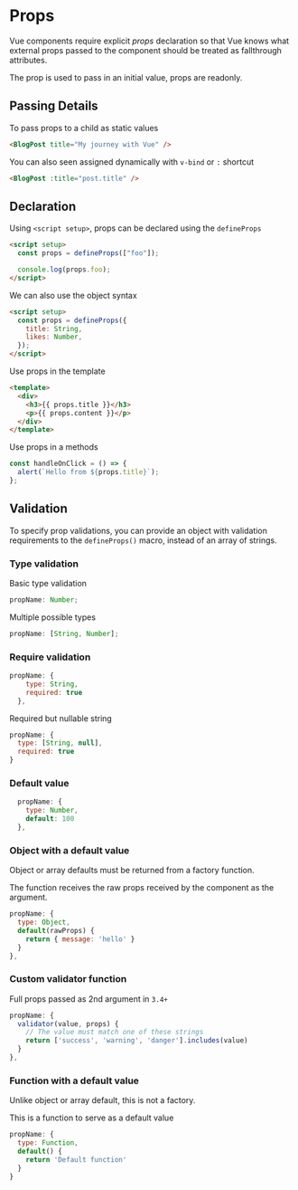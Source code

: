 # Props

Vue components require explicit _props_ declaration so that Vue knows what external props passed to the component should be treated as fallthrough attributes.

The prop is used to pass in an initial value, props are readonly.

## Passing Details

To pass props to a child as static values

```html
<BlogPost title="My journey with Vue" />
```

You can also seen assigned dynamically with `v-bind` or `:` shortcut

```html
<BlogPost :title="post.title" />
```

## Declaration

Using `<script setup>`, props can be declared using the `defineProps`

```html
<script setup>
  const props = defineProps(["foo"]);

  console.log(props.foo);
</script>
```

We can also use the object syntax

```html
<script setup>
  const props = defineProps({
    title: String,
    likes: Number,
  });
</script>
```

Use props in the template

```html
<template>
  <div>
    <h3>{{ props.title }}</h3>
    <p>{{ props.content }}</p>
  </div>
</template>
```

Use props in a methods

```js
const handleOnClick = () => {
  alert(`Hello from ${props.title}`);
};
```

## Validation

To specify prop validations, you can provide an object with validation requirements to the `defineProps()` macro, instead of an array of strings.

### Type validation

Basic type validation

```js
propName: Number;
```

Multiple possible types

```js
propName: [String, Number];
```

### Require validation

```js
propName: {
    type: String,
    required: true
  },
```

Required but nullable string

```js
propName: {
  type: [String, null],
  required: true
}
```

### Default value

```js
  propName: {
    type: Number,
    default: 100
  },
```

### Object with a default value

Object or array defaults must be returned from a factory function.

The function receives the raw props received by the component as the argument.

```js
propName: {
  type: Object,
  default(rawProps) {
    return { message: 'hello' }
  }
},
```

### Custom validator function

Full props passed as 2nd argument in `3.4+`

```js
propName: {
  validator(value, props) {
    // The value must match one of these strings
    return ['success', 'warning', 'danger'].includes(value)
  }
},
```

### Function with a default value

Unlike object or array default, this is not a factory.

This is a function to serve as a default value

```js
propName: {
  type: Function,
  default() {
    return 'Default function'
  }
}
```
